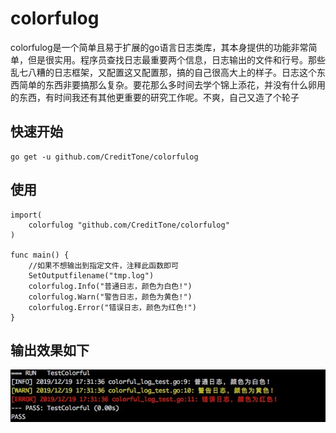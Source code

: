 # colorfulog


colorfulog是一个简单且易于扩展的go语言日志类库，其本身提供的功能非常简单，但是很实用。程序员查找日志最重要两个信息，日志输出的文件和行号。那些乱七八糟的日志框架，又配置这又配置那，搞的自己很高大上的样子。日志这个东西简单的东西非要搞那么复杂。要花那么多时间去学个锦上添花，并没有什么卵用的东西，有时间我还有其他更重要的研究工作呢。不爽，自己又造了个轮子

## 快速开始

	go get -u github.com/CreditTone/colorfulog

## 使用
```golang
import(
	colorfulog "github.com/CreditTone/colorfulog"
)

func main() {
    //如果不想输出到指定文件，注释此函数即可
	SetOutputfilename("tmp.log")
	colorfulog.Info("普通日志，颜色为白色!")
	colorfulog.Warn("警告日志，颜色为黄色!")
	colorfulog.Error("错误日志，颜色为红色!")
}
```

## 输出效果如下
![测试效果图](https://raw.githubusercontent.com/CreditTone/staticfiles/master/1576747983685.jpg "测试效果图")
